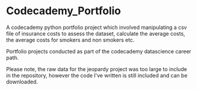 # Codecademy_Portfolio
A codecademy python portfolio project which involved manipulating a csv file of insurance costs to assess the dataset, calculate the average costs, the average costs for smokers and non smokers etc.

Portfolio projects conducted as part of the codecademy datascience career path. 

Please note, the raw data for the jeopardy project was too large to include in the repository, however the code I've written is still included and can be 
downloaded. 

